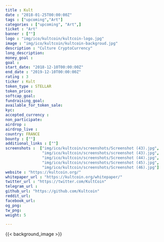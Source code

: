 ```yaml
---
title : Kult
date : "2018-01-25T00:00:00Z"
tags : ["upcoming","Art"]
categories : ["upcoming", "Art",]
ticket : "Art"
banner : [""]
logo : "img/ico/kultcoin/kultcoin-logo.jpg"
image : "img/ico/kultcoin/kultcoin-backgroud.jpg"
description : "Culture CryptoCurrency"
long_description:
money_goal : 
goal : 
start_date: "2018-12-10T00:00:00Z"
end_date : "2019-12-10T00:00:00Z"
rating : 3
ticker : Kult
token_type : STELLAR
token_price: 
softcap_goal:  
fundraising_goal:  
available_for_token_sale:
kyc:  
accepted_currency :  
non_participate:  
airdrop :
airdrop_live :
country: FRANCE
bounty : [""]
additional_links : [""]
screenshots :  ["img/ico/kultcoin/screenshots/Screenshot (43).jpg",
                "img/ico/kultcoin/screenshots/screenshot (43).jpg",
                "img/ico/kultcoin/screenshots/Screenshot (44).jpg",
                "img/ico/kultcoin/screenshots/Screenshot (45).jpg",
                "img/ico/kultcoin/screenshots/Screenshot (46).jpg"]
website : "https://kultcoin.org/"
whitepaper_url : "https://kultcoin.org/whitepaper/"
twitter_url : "https://twitter.com/KultCoin"
telegram_url : 
github_url: "https://github.com/Kultcoin"
reddit_url: 
facebook_url:
og_png: 
tw_png: 
weight: 5

---
```



{{< background_image >}}

